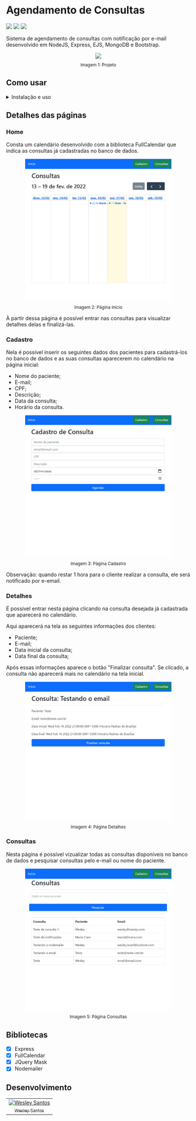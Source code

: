 # Agendamento de Consultas

<div style="display: inline-block">
  <img src="https://img.shields.io/github/license/wesleysantossts/agendamento-de-consultas?color=brightgreen" />
  <img src="https://img.shields.io/github/last-commit/wesleysantossts/agendamento-de-consultas.svg" />
  <img src="https://img.shields.io/github/repo-size/wesleysantossts/agendamento-de-consultas?color=brightgreen" />
</div><br/>

Sistema de agendamento de consultas com notificação por e-mail desenvolvido em NodeJS, Express, EJS, MongoDB e Bootstrap.

<div align="center">
  <img src="./public/assets/img/GifProjeto.gif" width="400px"/><br/>
  <sub>Imagem 1: Projeto</sub>
</div>

## Como usar

<details>
  <summary>Instalação e uso</summary>
  <ul>
    <li>Clone o repositório na sua máquina</li>
    <li>Na pasta Service > AppointmentService, no método "SendNotification" na constante "transport" insira as configurações do seu e-mail de testes.</li>
    <li>Depois, no CMD, digite o comando <code>node index</code> para iniciar a aplicação na rota <code>localhost:8080</code> </li>
  </ul>
</details>

## Detalhes das páginas

### Home

Consta um calendário desenvolvido com a biblioteca FullCalendar que indica as consultas já cadastradas no banco de dados.

<div align="center">
  <img src="./public/assets/img/Pginicial.jpg" width="400px"/><br/>
  <sub>Imagem 2: Página Início</sub>
</div>

À partir dessa página é possível entrar nas consultas para visualizar detalhes delas e finalizá-las.

### Cadastro

Nela é possível inserir os seguintes dados dos pacientes para cadastrá-los no banco de dados e as suas consultas aparecerem no calendário na página inicial:

- Nome do paciente;
- E-mail;
- CPF;
- Descrição;
- Data da consulta;
- Horário da consulta.

<div align="center">
  <img src="./public/assets/img/Pgcadastro.jpg" width="400px"/><br/>
  <sub>Imagem 3: Página Cadastro</sub>
</div>

Observação: quando restar 1 hora para o cliente realizar a consulta, ele será notificado por e-email. 

### Detalhes

É possível entrar nesta página clicando na consulta desejada já cadastrada que aparecerá no calendário.

Aqui aparecerá na tela as seguintes informações dos clientes:

- Paciente;
- E-mail;
- Data inicial da consulta;
- Data final da consulta;

Após essas informações aparece o botão "Finalizar consulta". Se clicado, a consulta não aparecerá mais no calendário na tela inicial. 

<div align="center">
  <img src="./public/assets/img/Pgdetalhes.jpg" width="400px"/><br/>
  <sub>Imagem 4: Página Detalhes</sub>
</div>

### Consultas

Nesta página é possível vizualizar todas as consultas disponíveis no banco de dados e pesquisar consultas pelo e-mail ou nome do paciente.

<div align="center">
  <img src="./public/assets/img/Pgconsultas.jpg" width="400px"/><br/>
  <sub>Imagem 5: Página Consultas</sub>
</div>

## Bibliotecas

- [x] Express
- [x] FullCalendar
- [x] JQuery Mask
- [x] Nodemailer

## Desenvolvimento

<table>
  <tr>
    <td border="1px solid #ddd" align="center">
      <a href="https://github.com/wesleysantossts">
        <img src="https://avatars.githubusercontent.com/u/56703526?v=4" width="100px" alt="Wesley Santos"/>
        <br/>
        <sub>Wesley Santos</sub>
      </a>
    </td>
  </tr>
</table>
